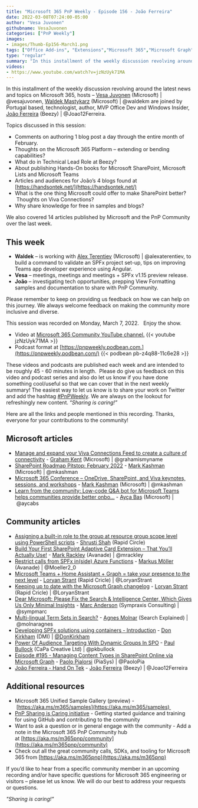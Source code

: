 ```yaml
---
title: "Microsoft 365 PnP Weekly - Episode 156 - João Ferreira"
date: 2022-03-08T07:24:00-05:00
author: "Vesa Juvonen"
githubname: VesaJuvonen
categories: ["PnP Weekly"]
images:
- images/Thumb-Ep156-March1.png
tags: ["Office Add-ins", "Extensions","Microsoft 365","Microsoft Graph","Microsoft Teams","SharePoint","SharePoint Framework (SPFx)"]
type: "regular"
summary: "In this installment of the weekly discussion revolving around the latest news and topics on Microsoft 365, hosts – Vesa Juvonen (Microsoft), Waldek Mastykarz (Microsoft) are joined by Portugal based, technologist, author, MVP Office Dev and Windows Insider, João Ferreira (Beezy)."
videos:
- https://www.youtube.com/watch?v=jzNzUyk71MA
---
```


In this installment of the weekly discussion revolving around the latest news and topics on Microsoft 365, hosts – [Vesa Juvonen](https://twitter.com/vesajuvonen) (Microsoft) | @vesajuvonen, [Waldek Mastykarz](https://twitter.com/waldekm) (Microsoft) | @waldekm are joined by Portugal based, technologist, author, MVP Office Dev and Windows Insider, [João Ferreira](https://twitter.com/joao12ferreira) (Beezy) | @Joao12Ferreira.

Topics discussed in this session:

*   Comments on authoring 1 blog post a day through the entire month of February.   
*   Thoughts on the Microsoft 365 Platform – extending or bending capabilities?   
*   What do in Technical Lead Role at Beezy?  
*   About publishing Hands-On books for Microsoft SharePoint, Microsoft Lists and Microsoft Teams
*   Articles and audiences for João’s 4 blogs found at [https://handsontek.net/](https://handsontek.net/)  
*   What is the one thing Microsoft could offer to make SharePoint better?  Thoughts on Viva Connections?
*   Why share knowledge for free in samples and blogs?    

We also covered 14 articles published by Microsoft and the PnP Community over the last week. 

## This week

*   **Waldek** – is working with [Alex Terentiev](https://twitter.com/alexaterentiev) (Microsoft) | @alexaterentiev, to build a command to validate an SPFx project set-up, tips on improving Teams app developer experience using Angular.
*   **Vesa** – meetings, meetings and meetings + SPFx v1.15 preview release. 
*   **João** – investigating tech opportunities, prepping View Formatting samples and documentation to share with PnP Community.

Please remember to keep on providing us feedback on how we can help on this journey. We always welcome feedback on making the community more inclusive and diverse.

This session was recorded on Monday, March 7, 2022.   Enjoy the show. 

*   Video at [Microsoft 365 Community YouTube channel.](https://aka.ms/m365pnp-videos)
    {{< youtube jzNzUyk71MA >}}
*   Podcast format at [https://pnpweekly.podbean.com.](https://pnpweekly.podbean.com/)
    {{< podbean pb-z4q88-11c6e28 >}}

These videos and podcasts are published each week and are intended to be roughly 45 - 60 minutes in length.  Please do give us feedback on this video and podcast series and also do let us know if you have done something cool/useful so that we can cover that in the next weekly summary! The easiest way to let us know is to share your work on Twitter and add the hashtag [#PnPWeekly](https://twitter.com/search?q=%23pnpweekly). We are always on the lookout for refreshingly new content. “_Sharing is caring!”_ 

Here are all the links and people mentioned in this recording. Thanks, everyone for your contributions to the community!

## Microsoft articles

*   [Manage and expand your Viva Connections Feed to create a culture of connectivity](https://techcommunity.microsoft.com/t5/microsoft-sharepoint-blog/manage-and-expand-your-viva-connections-feed-to-create-a-culture/ba-p/3214393) - [Graham Kent](https://twitter.com/grahamismyname) (Microsoft) | @grahamismyname
*   [SharePoint Roadmap Pitstop: February 2022](https://techcommunity.microsoft.com/t5/microsoft-sharepoint-blog/sharepoint-roadmap-pitstop-february-2022/ba-p/3239000) - [Mark Kashman](https://twitter.com/mkashman) (Microsoft) | @mkashman
*   [Microsoft 365 Conference – OneDrive, SharePoint, and Viva keynotes, sessions, and workshops](https://techcommunity.microsoft.com/t5/microsoft-sharepoint-blog/microsoft-365-conference-onedrive-sharepoint-and-viva-keynotes/ba-p/3195379) - [Mark Kashman](https://twitter.com/mkashman) (Microsoft) | @mkashman
*   [Learn from the community: Low-code Q&A bot for Microsoft Teams helps communities provide better onbo...](https://devblogs.microsoft.com/microsoft365dev/learn-from-the-community-low-code-qa-bot-for-microsoft-teams-helps-communities-provide-better-onboarding-process/) - [Ayça Baş](https://twitter.com/aycabs) (Microsoft) | @aycabs

## Community articles

*   [Assigning a built-in role to the group at resource group scope level using PowerShell scripts](https://techcommunity.microsoft.com/t5/microsoft-365-pnp-blog/assigning-a-built-in-role-to-the-group-at-resource-group-scope/ba-p/3244598) - [Shrusti Shah](https://www.linkedin.com/in/shrushti-shah-bba565162/) (Rapid Circle) 
*   [Build Your First SharePoint Adaptive Card Extension – That You’ll Actually Use!](http://www.markrackley.net/2022/03/05/build-your-first-sharepoint-adaptive-card-extension-that-youll-actually-use/) - [Mark Rackley](https://twitter.com/mrackley) (Avanade) | @mrackley
*   [Restrict calls from SPFx in(side) Azure Functions](https://mmsharepoint.wordpress.com/2022/03/02/restrict-calls-from-spfx-inside-azure-functions/) - [Markus Möller](https://twitter.com/Moeller2_0) (Avanade) | @Moeller2\_0
*   [Microsoft Teams + Home Assistant + Graph = take your presence to the next level](https://www.loryanstrant.com/2022/03/04/microsoft-teams-home-assistant-graph-take-your-presence-to-the-next-level/) - [Loryan Strant](https://twitter.com/LoryanStrant) (Rapid Cricle) | @LoryanStrant
*   [Keeping up to date with the Microsoft Graph changelog](https://www.loryanstrant.com/2022/03/03/keeping-up-to-date-with-the-microsoft-graph-changelog/) - [Loryan Strant](https://twitter.com/LoryanStrant) (Rapid Cricle) | @LoryanStrant
*   [Dear Microsoft: Please Fix the Search & Intelligence Center, Which Gives Us Only Minimal Insights](https://sympmarc.com/2022/03/01/dear-microsoft-please-fix-the-search-intelligence-center-which-gives-us-only-minimal-insights/) - [Marc Anderson](https://twitter.com/sympmarc) (Sympraxis Consulting) | @sympmarc
*   [Multi-lingual Term Sets in Search?](https://searchexplained.com/multi-lingual-term-sets-in-search/) - [Agnes Molnar](https://twitter.com/molnaragnes) (Search Explained) | @molnaragnes
*   [Developing SPFx solutions using containers - Introduction](https://www.donkirkham.com/blog/spfx-containers/) - [Don Kirkham](https://twitter.com/DonKirkham) (DMI) | [@DonKirkham](/t5/user/viewprofilepage/user-id/407309)
*   [Power Of Audience Targeting With Dynamic Groups In SPO](https://www.pkbullock.com/blog/2022/power-of-audience-targeting-with-dynamic-groups-in-spo/) - [Paul Bullock](https://twitter.com/pkbullock) (CaPa Creative Ltd) | @pkbullock
*   [Episode #195 - Managing Content Types in SharePoint Online via Microsoft Graph](https://www.youtube.com/watch?v=BXNY0spCzjs) - [Paolo Pialorsi](https://twitter.com/PaoloPia) (PiaSys) | @PaoloPia
*   [João Ferreira - Hand On Tek](https://handsontek.net/) - [João Ferreira](https://twitter.com/Joao12Ferreira) (Beezy) | @Joao12Ferreira

## Additional resources

*   Microsoft 365 Unified Sample Gallery (preview) - [https://aka.ms/m365/samples](https://aka.ms/m365/samples) 
*   [PnP Sharing is Caring initiative](https://aka.ms/sharing-is-caring) \- Getting started guidance and training for using GitHub and contributing to the community
*   Want to ask a question or in general engage with the community - Add a note in the Microsoft 365 PnP Community hub at [https://aka.ms/m365pnp/community](https://aka.ms/m365pnp/community)
*   Check out all the great community calls, SDKs, and tooling for Microsoft 365 from [https://aka.ms/m365pnp](https://aka.ms/m365pnp)

If you’d like to hear from a specific community member in an upcoming recording and/or have specific questions for Microsoft 365 engineering or visitors – please let us know. We will do our best to address your requests or questions.

_"Sharing is caring!"_ 

